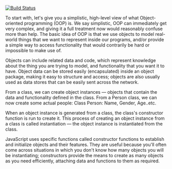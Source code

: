 [![Build Status](https://travis-ci.org/kaw393939/is219hello.svg?branch=master)](https://travis-ci.org/kaw393939/is219hello)


To start with, let's give you a simplistic, high-level view of what Object-oriented programming (OOP) is. We say simplistic, OOP can immediately get very complex, and giving it a full treatment now would reasonably confuse more than help. The basic idea of OOP is that we use objects to model real-world things that we want to represent inside our programs, and/or provide a simple way to access functionality that would contrarily be hard or impossible to make use of.

Objects can include related data and code, which represent knowledge about the thing you are trying to model, and functionality that you want it to have. Object data can be stored easily (encapsulated) inside an object package, making it easy to structure and access; objects are also usually used as data stores that can be easily sent across the network.

From a class, we can create object instances — objects that contain the data and functionality defined in the class. From a Person class, we can now create some actual people:
Class Person:
Name, Gender, Age..etc.

When an object instance is generated from a class, the class's constructor function is run to create it. This process of creating an object instance from a class is called instantiation — the object instance is instantiated from the class.

JavaScript uses specific functions called constructor functions to establish and initialize objects and their features. They are useful because you'll often come across situations in which you don't know how many objects you will be instantiating; constructors provide the means to create as many objects as you need efficiently, attaching data and functions to them as required.
